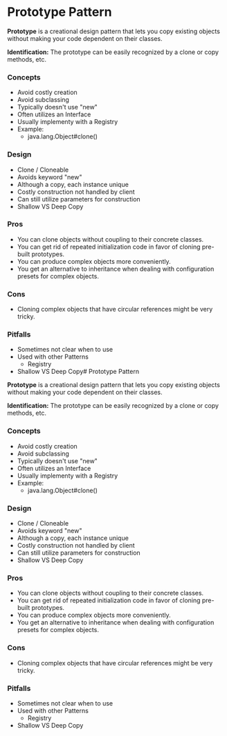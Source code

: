 # Prototype Pattern

**Prototype** is a creational design pattern that lets you copy existing objects without making your code dependent on their classes.

**Identification:** The prototype can be easily recognized by a clone or copy methods, etc.

### Concepts

- Avoid costly creation
- Avoid subclassing
- Typically doesn't use "new"
- Often utilizes an Interface
- Usually implementy with a Registry
- Example:
  - java.lang.Object#clone()

### Design

- Clone / Cloneable
- Avoids keyword "new"
- Although a copy, each instance unique
- Costly construction not handled by client
- Can still utilize parameters for construction
- Shallow VS Deep Copy

### Pros

- You can clone objects without coupling to their concrete classes.
- You can get rid of repeated initialization code in favor of cloning pre-built prototypes.
- You can produce complex objects more conveniently.
- You get an alternative to inheritance when dealing with configuration presets for complex objects.

### Cons

- Cloning complex objects that have circular references might be very tricky.

### Pitfalls

- Sometimes not clear when to use
- Used with other Patterns
  - Registry
- Shallow VS Deep Copy# Prototype Pattern

**Prototype** is a creational design pattern that lets you copy existing objects without making your code dependent on their classes.

**Identification:** The prototype can be easily recognized by a clone or copy methods, etc.

### Concepts

- Avoid costly creation
- Avoid subclassing
- Typically doesn't use "new"
- Often utilizes an Interface
- Usually implementy with a Registry
- Example:
  - java.lang.Object#clone()

### Design

- Clone / Cloneable
- Avoids keyword "new"
- Although a copy, each instance unique
- Costly construction not handled by client
- Can still utilize parameters for construction
- Shallow VS Deep Copy

### Pros

- You can clone objects without coupling to their concrete classes.
- You can get rid of repeated initialization code in favor of cloning pre-built prototypes.
- You can produce complex objects more conveniently.
- You get an alternative to inheritance when dealing with configuration presets for complex objects.

### Cons

- Cloning complex objects that have circular references might be very tricky.

### Pitfalls

- Sometimes not clear when to use
- Used with other Patterns
  - Registry
- Shallow VS Deep Copy